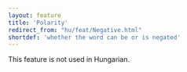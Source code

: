 ```yaml
---
layout: feature
title: 'Polarity'
redirect_from: "hu/feat/Negative.html"
shortdef: 'whether the word can be or is negated'
---
```


This feature is not used in Hungarian.
<!-- Interlanguage links updated Út zář 29 20:23:11 CEST 2020 -->
